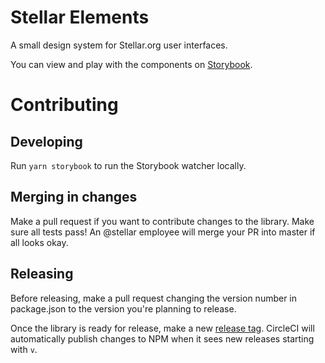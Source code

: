 # Stellar Elements

A small design system for Stellar.org user interfaces.

You can view and play with the components on
[Storybook](https://stellar-elements.netlify.com).

# Contributing

## Developing

Run `yarn storybook` to run the Storybook watcher locally.

## Merging in changes

Make a pull request if you want to contribute changes to the library. Make sure
all tests pass! An @stellar employee will merge your PR into master if all looks
okay.

## Releasing

Before releasing, make a pull request changing the version number in
package.json to the version you're planning to release.

Once the library is ready for release, make a new
[release tag](https://github.com/stellar/js-stellar-elements/releases). CircleCI
will automatically publish changes to NPM when it sees new releases starting
with `v`.
